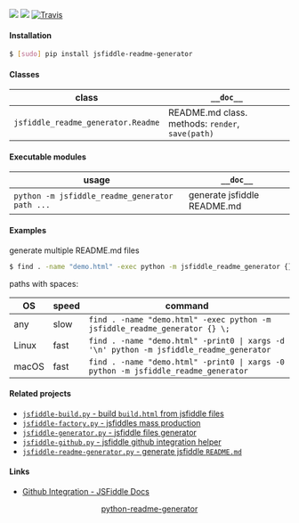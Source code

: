 <!--
https://pypi.org/project/readme-generator/
https://pypi.org/project/python-readme-generator/
-->

[![](https://img.shields.io/pypi/pyversions/jsfiddle-readme-generator.svg?longCache=True)](https://pypi.org/project/jsfiddle-readme-generator/)
[![](https://img.shields.io/pypi/v/jsfiddle-readme-generator.svg?maxAge=3600)](https://pypi.org/project/jsfiddle-readme-generator/)
[![Travis](https://api.travis-ci.org/looking-for-a-job/jsfiddle-readme-generator.py.svg?branch=master)](https://travis-ci.org/looking-for-a-job/jsfiddle-readme-generator.py/)

#### Installation
```bash
$ [sudo] pip install jsfiddle-readme-generator
```

#### Classes
class|`__doc__`
-|-
`jsfiddle_readme_generator.Readme` |README.md class. methods: `render`, `save(path)`

#### Executable modules
usage|`__doc__`
-|-
`python -m jsfiddle_readme_generator path ...` |generate jsfiddle README.md

#### Examples
generate multiple README.md files

```bash
$ find . -name "demo.html" -exec python -m jsfiddle_readme_generator {} \;
```
paths with spaces:

OS|speed|command
-|-|-
any|slow|`find . -name "demo.html" -exec python -m jsfiddle_readme_generator {} \;`
Linux|fast|`find . -name "demo.html" -print0 \| xargs -d '\n' python -m jsfiddle_readme_generator`
macOS|fast|`find . -name "demo.html" -print0 \| xargs -0 python -m jsfiddle_readme_generator`

#### Related projects
+   [`jsfiddle-build.py` - build `build.html` from jsfiddle files](https://pypi.org/project/jsfiddle-build/)
+   [`jsfiddle-factory.py` - jsfiddles mass production](https://pypi.org/project/jsfiddle-build/)
+   [`jsfiddle-generator.py` - jsfiddle files generator](https://pypi.org/project/jsfiddle-generator/)
+   [`jsfiddle-github.py` - jsfiddle github integration helper](https://pypi.org/project/jsfiddle-github/)
+   [`jsfiddle-readme-generator.py` - generate jsfiddle `README.md`](https://pypi.org/project/jsfiddle-readme-generator/)

#### Links
+   [Github Integration - JSFiddle Docs](https://docs.jsfiddle.net/github-integration)

<p align="center">
    <a href="https://pypi.org/project/python-readme-generator/">python-readme-generator</a>
</p>
